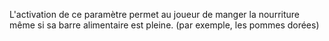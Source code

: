 L'activation de ce paramètre permet au joueur de manger la nourriture même si sa barre alimentaire est pleine. (par exemple, les pommes dorées)